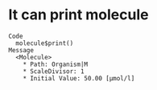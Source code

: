 # It can print molecule

    Code
      molecule$print()
    Message
      <Molecule>
        * Path: Organism|M
        * ScaleDivisor: 1
        * Initial Value: 50.00 [µmol/l]

